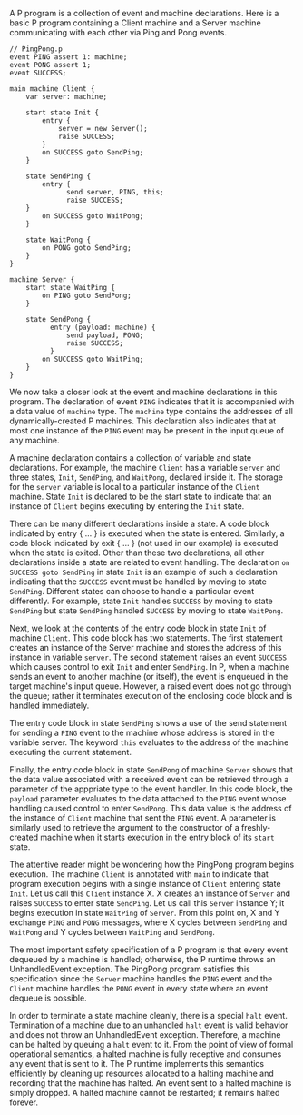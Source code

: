 A P program is a collection of event and machine declarations.
Here is a basic P program containing a Client machine and a Server machine
communicating with each other via Ping and Pong events.

```
// PingPong.p
event PING assert 1: machine;
event PONG assert 1;
event SUCCESS;

main machine Client {
    var server: machine;

    start state Init {
        entry {
  	        server = new Server();
	        raise SUCCESS;   	   
        }
        on SUCCESS goto SendPing;
    }

    state SendPing {
        entry {
	          send server, PING, this;
	          raise SUCCESS;
	}
        on SUCCESS goto WaitPong;
    }

    state WaitPong {
        on PONG goto SendPing;
    }
}

machine Server {
    start state WaitPing {
        on PING goto SendPong;
    }

    state SendPong {
	      entry (payload: machine) {
	          send payload, PONG;
	          raise SUCCESS;		 	  
	      }
        on SUCCESS goto WaitPing;
    }
}
```
We now take a closer look at the event and machine declarations in this program.
The declaration of event `PING` indicates that it is accompanied with 
a data value of `machine` type.
The `machine` type contains the addresses of all dynamically-created 
P machines.
This declaration also indicates that at most one instance of the `PING` 
event may be present in the input queue of any machine.

A machine declaration contains a collection of variable and state 
declarations.
For example, the machine `Client` has a variable `server` and three 
states, `Init`, `SendPing`, and `WaitPong`, declared inside it.
The storage for the `server` variable is local to a particular instance 
of the `Client` machine.
State `Init` is declared to be the start state to indicate that 
an instance of `Client` begins executing by entering the `Init` state.

There can be many different declarations inside a state.
A code block indicated by entry { ... } is executed when 
the state is entered. 
Similarly, a code block indicated by exit { ... } 
(not used in our example) is executed when the state is exited.
Other than these two declarations, all other declarations inside a 
state are related to event handling.
The declaration `on SUCCESS goto SendPing` in state `Init` is an 
example of such a declaration indicating that the `SUCCESS` event 
must be handled by moving to state `SendPing`.
Different states can choose to handle a particular event 
differently.
For example, state `Init` handles `SUCCESS` by moving to state `SendPing`
but state `SendPing` handled `SUCCESS` by moving to state `WaitPong`. 

Next, we look at the contents of the entry code block in state `Init`
of machine `Client`.
This code block has two statements.
The first statement creates an 
instance of the Server machine and stores the address of this 
instance in variable `server`. 
The second statement raises an event `SUCCESS`
which causes control to exit `Init` and enter `SendPing`.
In P, when a machine sends an event to another machine (or itself), 
the event is enqueued in the target machine's input queue.
However, a raised event does not go through the queue; 
rather it terminates execution of the enclosing code block and is 
handled immediately.

The entry code block in state `SendPing` shows a use of the send 
statement for sending a `PING` event to the machine whose address 
is stored in the variable server.
The keyword `this` evaluates to the address of the machine 
executing the current statement.

Finally, the entry code block in state `SendPong` of machine `Server`
shows that the data value associated with a received event can be 
retrieved through a parameter of the apppriate type to the event handler.
In this code block, the `payload` parameter evaluates to the data attached to the 
`PING` event whose handling caused control to enter `SendPong`.
This data value is the address of the instance of `Client` machine
that sent the `PING` event.
A parameter is similarly used to retrieve the argument 
to the constructor of a freshly-created machine when it starts execution 
in the entry block of its `start` state.

The attentive reader might be wondering how the PingPong program 
begins execution.
The machine `Client` is annotated with `main` to indicate that program 
execution begins with a single instance of `Client` entering state `Init`.
Let us call this `Client` instance X. 
X creates an instance of `Server` and raises `SUCCESS` to enter state 
`SendPing`.
Let us call this `Server` instance Y; it begins execution in state `WaitPing`
of `Server`.
From this point on, X and Y exchange `PING` and `PONG` messages, where X
cycles between `SendPing` and `WaitPong` and Y cycles between `WaitPing` and 
`SendPong`.

The most important safety specification of a P program is that every event 
dequeued by a machine is handled; otherwise, the P runtime throws an UnhandledEvent exception.
The PingPong program satisfies this specification since the `Server`
machine handles the `PING` event and the `Client` machine handles 
the `PONG` event in every state where an event dequeue is possible.   

In order to terminate a state machine cleanly, there is a special `halt` event. 
Termination of a machine due to an unhandled `halt` event is valid behavior
and does not throw an UnhandledEvent exception.
Therefore, a machine can be halted by queuing a `halt` event to it.
From the point of view of formal operational semantics,
a halted machine is fully receptive and consumes any event that is sent to it.
The P runtime implements this semantics efficiently by cleaning up resources 
allocated to a halting machine and recording that the machine has halted.
An event sent to a halted machine is simply dropped.
A halted machine cannot be restarted; it remains halted forever. 